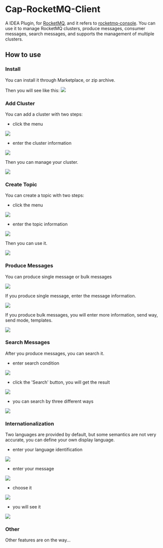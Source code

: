 # Cap-RocketMQ-Client

A IDEA Plugin, for [RocketMQ](https://github.com/apache/rocketmq), and it refers to [rocketmq-console](https://github.com/apache/rocketmq-externals/tree/master/rocketmq-console).
You can use it to manage RocketMQ clusters, produce messages, consumer messages, search messages, and supports the management of multiple clusters.

## How to use

### Install

You can install it through Marketplace, or zip archive.

Then you will see like this:
![](./images/install_01.png)

### Add Cluster

You can add a cluster with two steps:

* click the menu  

![](./images/add_cluster_01.png)

* enter the cluster information

![](./images/add_cluster_02.png)

Then you can manage your cluster.

![](./images/add_cluster_03.png)

### Create Topic

You can create a topic with two steps:

* click the menu

![](./images/create_topic_01.png)

* enter the topic information

![](./images/create_topic_02.png)

Then you can use it.

![](./images/create_topic_03.png)

### Produce Messages

You can produce single message or bulk messages

![](./images/produce_message_01.png)

If you produce single message, enter the message information.

![](./images/produce_message_02.png)

If you produce bulk messages, you will enter more information, send way, send mode, templates.

![](./images/produce_message_03.png)

### Search Messages

After you produce messages, you can search it.

* enter search condition

![](./images/search_message_01.png)

* click the 'Search' button, you will get the result

![](./images/search_message_02.png)

* you can search by three different ways

![](./images/search_message_03.png)

### Internationalization

Two languages are provided by default, but some semantics are not very accurate, you can define your own display language.

* enter your language identification

![](./images/i18n_01.png)

* enter your message

![](./images/i18n_02.png)

* choose it

![](./images/i18n_03.png)

* you will see it

![](./images/i18n_04.png)

### Other

Other features are on the way...